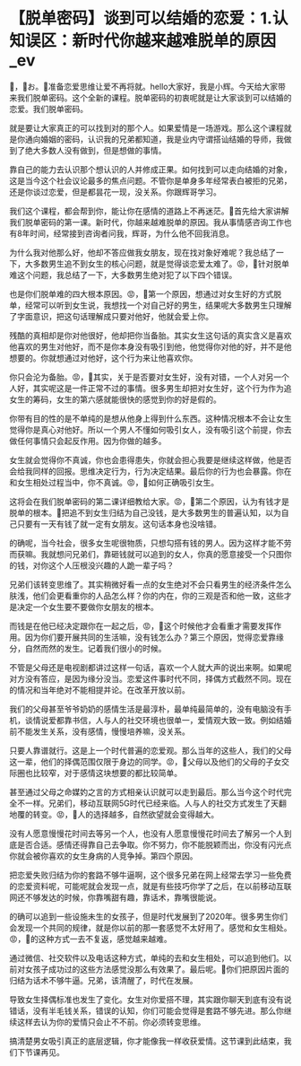 # 【脱单密码】谈到可以结婚的恋爱：1.认知误区：新时代你越来越难脱单的原因_ev

🎼，🎼お。🎼准备恋爱思维让爱不再将就。hello大家好，我是小辉。今天给大家带来我们脱单密码。这个全新的课程。脱单密码的初衷呢就是让大家谈到可以结婚的恋爱。我们脱单密码。

就是要让大家真正的可以找到对的那个人。如果爱情是一场游戏。那么这个课程就是你通向婚姻的密码，认识我的兄弟都知道，我是业内守谓搭讪结婚的导师，我做到了绝大多数人没有做到，但是想做的事情。

靠自己的能力去认识那个想认识的人并修成正果。如何找到可以走向结婚的对象，这是当今这个社会议论最多的焦点问题。不管你是单身多年经常表白被拒的兄弟，还是你谈过恋爱，但是都昙花一现，没关系。你跟辉哥学习。

我们这个课程，都会帮到你，能让你在感情的道路上不再迷茫。🎼首先给大家讲解我们脱单密码的第一课。新时代，你越来越难脱单的原因。我从事情感咨询工作也有8年时间，经常接到咨询者问我，辉哥，为什么他不回我消息。

为什么我对他那么好，他却不答应做我女朋友，现在找对象好难呢？我总结了一下，大多数男生追不到女生的核心问题，就是觉得谈恋爱太难了。😡，🎼针对脱单难这个问题，我总结了一下，大多数男生绝对犯了以下四个错误。

也是你们脱单难的四大根本原因。😡，🎼第一个原因，想通过对女生好的方式脱单，经常可以听到女生说，我想找一个对自己好的男生，结果呢大多数男生只理解了字面意识，把这句话理解成只要对他好，他就会爱上你。

残酷的真相却是你对他很好，他却把你当备胎。其实女生这句话的真实含义是喜欢他喜欢的男生对他好，而不是你本身没有吸引到他，他觉得你对他的好，并不是他想要的。你就想通过对他好，这个行为来让他喜欢你。

你只会沦为备胎。😡，🎼其实，关于是否要对女生好，没有对错，一个人对另一个人好，其实呢这是一件正常不过的事情。很多男生却把对女生好，这个行为作为追女生的筹码，女生的第六感就能很快的感觉到你的好是假的。

你带有目的性的是不单纯的是想从他身上得到什么东西。这种情况根本不会让女生觉得你是真心对他好。所以一个男人不懂如何吸引女人，没有吸引这个前提，你去做任何事情只会起反作用。因为你做的越多。

女生就会觉得你不真诚，你也会患得患失，你就会担心我要是继续这样做，他是否会给我同样的回报。思维决定行为，行为决定结果。最后你的行为也会暴露。你在和女生相处过程当中，你不真诚。😡，🎼如何正确吸引女生。

这将会在我们脱单密码的第二课详细教给大家。😡，🎼第二个原因，认为有钱才是脱单的根本。🎼把追不到女生归结为自己没钱，是大多数男生的普遍认知，以为自己只要有一天有钱了就一定有女朋友。这句话本身也没啥错。

的确呢，当今社会，很多女生呢很物质，只想勾搭有钱的男人。因为这样才能不劳而获嘛。我就想问兄弟们，靠砸钱就可以追到的女人，你真的愿意接受一个只图你的钱，对你这个人压根没兴趣的人跪一辈子吗？

兄弟们该转变思维了。其实稍微好看一点的女生绝对不会只看男生的经济条件怎么肤浅，他们会更看重你的人品怎么样？你的内在，你的三观是否和他一致，这些才是决定一个女生要不要做你女朋友的根本。

而钱是在他已经决定跟你在一起之后，😡，🎼这个时候他才会看重才需要发挥作用。因为你们要开展共同的生活嘛，没有钱怎么办？第三个原因，觉得恋爱靠缘分，自然而然的发生。记着我们很小的时候。

不管是父母还是电视剧都讲过这样一句话，喜欢一个人就大声的说出来啊。如果呢对方没有答应，是因为缘分没当。恋爱这件事时代不同，择偶方式截然不同。现在的情况和当年绝对不能相提并论。在改革开放以前。

我们的父母甚至爷爷奶奶的感情生活是最淳朴，最单纯最简单的，没有电脑没有手机，谈情说爱都靠书信，人与人的社交环境也很单一，爱情观大致一致。例如结婚前不能发生关系，没有感情，慢慢培养嘛，没关系。

只要人靠谱就行。这是上一个时代普遍的恋爱观。那么当年的这些人，我们的父母这一辈，他们的择偶范围仅限于身边的同学。😡，🎼父母以及他们的父母的子女交际圈也比较窄，对于感情这块想要的都比较简单。

甚至通过父母之命媒妁之言的方式相亲认识就可以走到最后。那么当今这个时代完全不一样。兄弟们，移动互联网5G时代已经来临。人与人的社交方式发生了天翻地覆的转变。😡，🎼人的选择越多，自然欲望就会变得越大。

没有人愿意慢慢花时间去等另一个人，也没有人愿意慢慢花时间去了解另一个人到底是否合适。感情还得靠自己去争取。你不努力，你不能脱颖而出，你没有闪光点你就会被你喜欢的女生身病的人竞争掉。第四个原因。

把恋爱失败归结为你的套路不够牛逼啊，这个很多兄弟在网上经常去学习一些免费的恋爱资料呢，可能呢就会发现一点，就是有些技巧你学了之后，在以前移动互联网还不够发达的时候，你靠嘴甜有趣，靠话术，靠嘴很能说。

的确可以追到一些设施未生的女孩子，但是时代发展到了2020年。很多男生你们会发现一个共同的规律，就是你以前的那一套感觉不太好用了。感觉和女生相处。😡，🎼的这种方式一去不复返，感觉越来越难。

通过微信、社交软件以及电话这种方式，单纯的去和女生相处，可以追到他们。以前对女孩子成功过的这些方法感觉没那么有效果了。最后呢。🎼你们把原因片面的归结为话术不够牛逼。兄弟，该清醒了，时代在发展。

导致女生择偶标准也发生了变化。女生对你爱搭不理，其实跟你聊天到底有没有说错话，没有半毛钱关系，错误的认知，你们可能会觉得是套路不够先进。那么你继续这样去认为你的爱情只会止不不前。你必须转变思维。

搞清楚男女吸引真正的底层逻辑，你才能像我一样收获爱情。这节课到此结束，我们下节课再见。